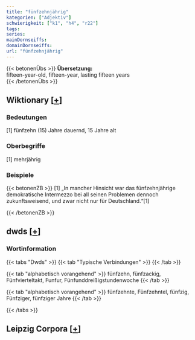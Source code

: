 ```yaml
---
title: "fünfzehnjährig"
kategorien: ["Adjektiv"]
schwierigkeit: ["k1", "h4", "r22"]
tags:
series:
mainDornseiffs:
domainDornseiffs:
url: "fünfzehnjährig"
---
```


{{< betonenÜbs >}}
**Übersetzung:**  
fifteen-year-old, fifteen-year, lasting  fifteen years  
{{< /betonenÜbs >}}

## Wiktionary [[+](https://de.wiktionary.org/wiki/fünfzehnjährig)]

### Bedeutungen
[1] fünfzehn (15) Jahre dauernd, 15 Jahre alt  

### Oberbegriffe
[1] mehrjährig  

### Beispiele
{{< betonenZB >}}
[1] „In mancher Hinsicht war das fünfzehnjährige demokratische Intermezzo bei all seinen Problemen dennoch zukunftsweisend, und zwar nicht nur für Deutschland.“[1]  

{{< /betonenZB >}}


## dwds [[+](https://www.dwds.de/wb/fünfzehnjährig)]

### Wortinformation
{{< tabs "Dwds" >}}
{{< tab "Typische Verbindungen" >}}
{{< /tab >}}

{{< tab "alphabetisch vorangehend" >}}
fünfzehn, fünfzackig, Fünfvierteltakt, Funfur, Fünfunddreißigstundenwoche
{{< /tab >}}

{{< tab "alphabetisch vorangehend" >}}
fünfzehnte, Fünfzehntel, fünfzig, Fünfziger, fünfziger Jahre
{{< /tab >}}

{{< /tabs >}}

## Leipzig Corpora [[+](https://corpora.uni-leipzig.de/en/res?word=fünfzehnjährig&corpusId=deu_newscrawl-public_2018)]

